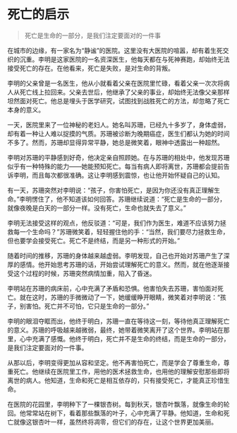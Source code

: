 # 死亡的启示
> 死亡是生命的一部分，是我们注定要面对的一件事

在城市的边缘，有一家名为“静谧”的医院。这里没有大医院的喧嚣，却有着生死交织的沉重。李明是这家医院的一名资深医生，他每天都在与死神赛跑，却始终无法接受死亡的存在。在他看来，死亡是失败，是对生命的背叛。

李明的父亲曾是一名医生，他从小就看着父亲在医院里忙碌，看着父亲一次次将病人从死亡线上拉回来。父亲去世后，他继承了父亲的事业，却始终无法像父亲那样坦然面对死亡。他总是埋头于医学研究，试图找到战胜死亡的方法，却忽略了死亡本身的意义。

一天，医院里来了一位神秘的老妇人。她名叫苏珊，已经九十多岁了，身体虚弱，却有着一种让人难以捉摸的气质。苏珊被诊断为晚期癌症，医生们都认为她的时间不多了。然而，苏珊却显得异常平静，她总是微笑着，眼神中透露出一种超然。

李明对苏珊的平静感到好奇，他决定亲自照顾她。在与苏珊的相处中，他发现苏珊似乎有一种特殊的能力——她能预知死亡。每当有病人即将离世，苏珊都会提前告诉李明，而且每次都很准确。这让李明感到震惊，也让他开始怀疑自己的认知。

有一天，苏珊突然对李明说：“孩子，你害怕死亡，是因为你还没有真正理解生命。”李明愣住了，他不知道该如何回答。苏珊继续说道：“死亡是生命的一部分，就像夜晚是白天的一部分一样。没有死亡，生命也就失去了意义。”

李明无法接受这样的观点，他反驳道：“可是，我们作为医生，难道不应该努力拯救每一个生命吗？”苏珊微笑着，轻轻握住他的手：“当然，我们要尽力拯救生命，但也要学会接受死亡。死亡不是终结，而是另一种形式的开始。”

随着时间的推移，苏珊的身体越来越虚弱。李明发现，自己也开始对苏珊产生了深厚的感情。他开始思考苏珊的话，开始尝试理解死亡的意义。然而，就在他逐渐接受这个过程的时候，苏珊突然病情加重，陷入了昏迷。

李明站在苏珊的病床前，心中充满了矛盾和恐惧。他害怕失去苏珊，害怕面对死亡。就在这时，苏珊的手微微动了一下，她缓缓睁开眼睛，微笑着对李明说：“孩子，别害怕。死亡并不可怕，它只是生命的一部分。”

李明的眼泪夺眶而出，他终于明白，苏珊一直在等待这一刻，等待他真正理解死亡的意义。苏珊的呼吸越来越微弱，最终，她带着微笑离开了这个世界。李明站在那里，心中充满了感慨。他终于明白，死亡并不是生命的终结，而是生命的一部分，是我们注定要面对的一件事。

从那以后，李明变得更加从容和坚定。他不再害怕死亡，而是学会了尊重生命，尊重死亡。他继续在医院里工作，用他的医术拯救生命，也用他的理解安慰那些即将离世的病人。他知道，生命和死亡是相互依存的，只有接受死亡，才能真正珍惜生命。

在医院的花园里，李明种下了一棵银杏树。每到秋天，银杏叶飘落，就像生命的轮回。他常常站在树下，看着那些飘落的叶子，心中充满了平静。他知道，生命和死亡就像这银杏叶一样，虽然终将凋零，但它们的存在，让这个世界更加美丽。